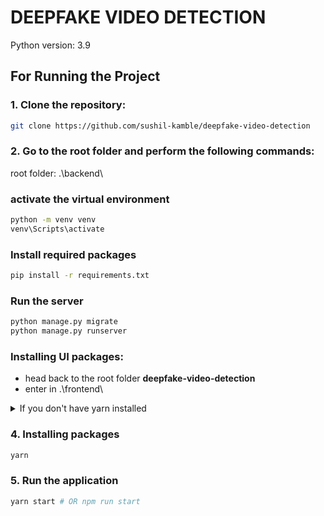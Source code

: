 # DEEPFAKE VIDEO DETECTION

Python version: 3.9

## For Running the Project

### 1. Clone the repository:

```bash
git clone https://github.com/sushil-kamble/deepfake-video-detection
```

### 2. Go to the root folder and perform the following commands:

root folder: .\backend\

### activate the virtual environment

```bash
python -m venv venv
venv\Scripts\activate
```

### Install required packages

```bash
pip install -r requirements.txt
```

### Run the server

```bash
python manage.py migrate
python manage.py runserver
```

### Installing UI packages:

- head back to the root folder **deepfake-video-detection**
- enter in .\frontend\

<details><summary>If you don't have yarn installed</summary>
<p>

```bash
npm install --global yarn
```

> Remove **yarn.lock** as you will already have **package.lock**

</p>
</details>

### 4. Installing packages

```bash
yarn
```

### 5. Run the application

```bash
yarn start # OR npm run start
```

